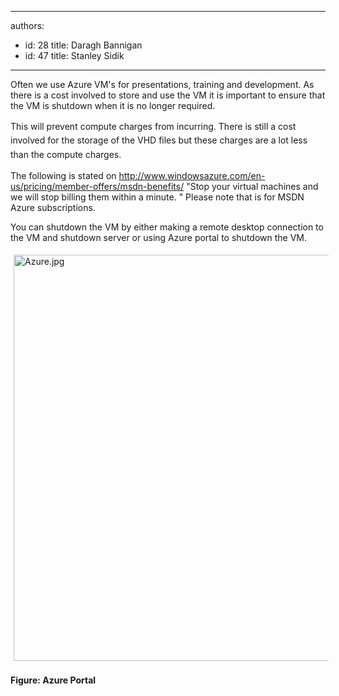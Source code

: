 

---
authors:
  - id: 28
    title: Daragh Bannigan
  - id: 47
    title: Stanley Sidik
---




<span class='intro'> <p>Often we use Azure VM's for presentations, training and development. As there is a&#160;cost involved to store and use the VM it is important to ensure that the VM is shutdown when it is no longer required.​</p> </span>

<p>​<span style="line-height&#58;1.6;">This will prevent compute charges from incurring. There is still a cost involved for the storage of the VHD files but these charges are a lot less than the compute charges.&#160;</span></p><p>The following is stated on <a href="http&#58;//www.windowsazure.com/en-us/pricing/member-offers/msdn-benefits/">http&#58;//www.windowsazure.com/en-us/pricing/member-offers/msdn-benefits/</a>&#160;&quot;Stop your virtual machines and we will stop billing them within a minute. &quot; Please note that is for MSDN Azure subscriptions.&#160;</p><p>You can shutdown the VM by either making a remote desktop connection to the VM and shutdown server or using Azure portal to shutdown the VM.​</p><p><img src="/SoftwareDevelopment/Rules-to-Better-Azure/PublishingImages/Azure.jpg" alt="Azure.jpg" style="margin&#58;5px;width&#58;650px;" />​<br><strong>Figure&#58; Azure Portal​</strong></p>


